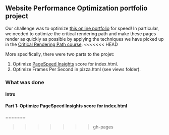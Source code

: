 ## Website Performance Optimization portfolio project

Our challenge was to optimize [this online portfolio](https://github.com/MichelML/frontend-nanodegree-websiteoptimization) for speed! In particular, we needed to optimize the critical rendering path and make these pages render as quickly as possible by applying the techniques we have picked up in the [Critical Rendering Path course](https://www.udacity.com/course/ud884).
<<<<<<< HEAD

More specifically, there were two parts to the projet: 
1. Optimize [PageSpeed Insights](https://developers.google.com/speed/pagespeed/insights/?hl=en) score for index.html. 
2. Optimize Frames Per Second in pizza.html (see views folder). 

### What was done

#### Intro

#### Part 1: Optimize PageSpeed Insights score for index.html


=======
>>>>>>> gh-pages
